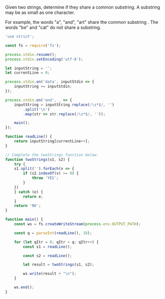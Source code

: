 Given two strings, determine if they share a common substring. A substring may
be as small as one character.

For example, the words "a", "and", "art" share the common substring . The words
"be" and "cat" do not share a substring.

```js
'use strict';

const fs = require('fs');

process.stdin.resume();
process.stdin.setEncoding('utf-8');

let inputString = '';
let currentLine = 0;

process.stdin.on('data', inputStdin => {
    inputString += inputStdin;
});

process.stdin.on('end', _ => {
    inputString = inputString.replace(/\s*$/, '')
        .split('\n')
        .map(str => str.replace(/\s*$/, ''));

    main();
});

function readLine() {
    return inputString[currentLine++];
}

// Complete the twoStrings function below.
function twoStrings(s1, s2) {
    try {
    s1.split('').forEach(v => {
        if (s2.indexOf(v) >= 0) {
            throw 'YES';
        }
    })
    } catch (e) {
        return e;
    }
    return 'NO';
}

function main() {
    const ws = fs.createWriteStream(process.env.OUTPUT_PATH);

    const q = parseInt(readLine(), 10);

    for (let qItr = 0; qItr < q; qItr++) {
        const s1 = readLine();

        const s2 = readLine();

        let result = twoStrings(s1, s2);

        ws.write(result + "\n");
    }

    ws.end();
}

```
